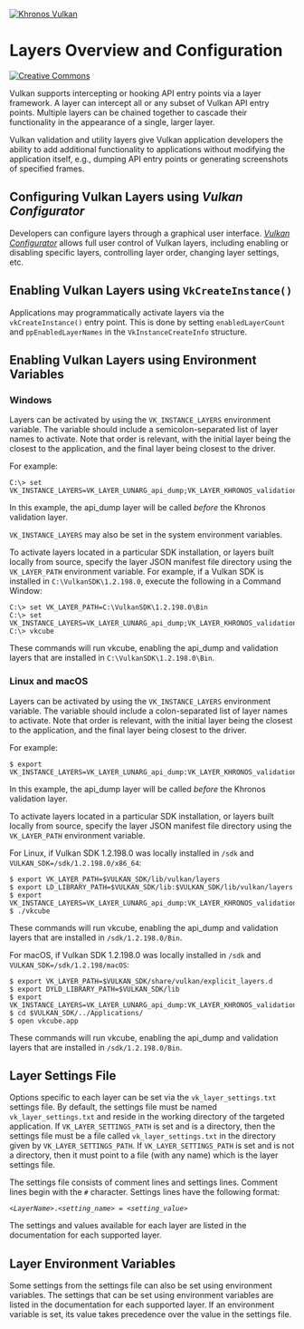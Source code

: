 <!-- markdownlint-disable MD041 -->
<!-- Copyright 2015-2019,2022 LunarG, Inc. -->

[![Khronos Vulkan][1]][2]

[1]: https://vulkan.lunarg.com/img/Vulkan_100px_Dec16.png "https://www.khronos.org/vulkan/"
[2]: https://www.khronos.org/vulkan/

# Layers Overview and Configuration

[![Creative Commons][3]][4]

[3]: https://i.creativecommons.org/l/by-nd/4.0/88x31.png "Creative Commons License"
[4]: https://creativecommons.org/licenses/by-nd/4.0/

Vulkan supports intercepting or hooking API entry points via a layer framework.  A layer can intercept all or any subset of Vulkan API entry points.  Multiple layers can be chained together to cascade their functionality in the appearance of a single, larger layer.

Vulkan validation and utility layers give Vulkan application developers the ability to add additional functionality to applications without modifying the application itself, e.g., dumping API entry points or generating screenshots of specified frames.

## Configuring Vulkan Layers using *Vulkan Configurator*

Developers can configure layers through a graphical user interface. *[Vulkan Configurator](https://vulkan.lunarg.com/doc/sdk/latest/windows/vkconfig.html)* allows full user control of Vulkan layers, including enabling or disabling specific layers, controlling layer order, changing layer settings, etc.

## Enabling Vulkan Layers using `VkCreateInstance()`
Applications may programmatically activate layers via the `vkCreateInstance()` entry point. This
is done by setting `enabledLayerCount` and `ppEnabledLayerNames` in the `VkInstanceCreateInfo`
structure.

## Enabling Vulkan Layers using Environment Variables

### Windows
Layers can be activated by using the `VK_INSTANCE_LAYERS` environment variable.
The variable should include a semicolon-separated list of layer names to activate.
Note that order is relevant, with the initial layer being the closest to the application, and the final layer being closest to the driver.

For example:

```
C:\> set VK_INSTANCE_LAYERS=VK_LAYER_LUNARG_api_dump;VK_LAYER_KHRONOS_validation
```
In this example, the api_dump layer will be called _before_ the Khronos validation layer.

`VK_INSTANCE_LAYERS` may also be set in the system environment variables.

To activate layers located in a particular SDK installation, or layers built locally from source, specify the layer JSON manifest file directory using the `VK_LAYER_PATH` environment variable.
For example, if a Vulkan SDK is installed in `C:\VulkanSDK\1.2.198.0`, execute the following in a Command Window:

```
C:\> set VK_LAYER_PATH=C:\VulkanSDK\1.2.198.0\Bin
C:\> set VK_INSTANCE_LAYERS=VK_LAYER_LUNARG_api_dump;VK_LAYER_KHRONOS_validation
C:\> vkcube
```

These commands will run vkcube, enabling the api_dump and validation layers that are installed in `C:\VulkanSDK\1.2.198.0\Bin`.

### Linux and macOS
Layers can be activated by using the `VK_INSTANCE_LAYERS` environment variable.
The variable should include a colon-separated list of layer names to activate.
Note that order is relevant, with the initial layer being the closest to the application, and the final layer being closest to the driver.

For example:

```
$ export VK_INSTANCE_LAYERS=VK_LAYER_LUNARG_api_dump:VK_LAYER_KHRONOS_validation
```
In this example, the api_dump layer will be called _before_ the Khronos validation layer.

To activate layers located in a particular SDK installation, or layers built locally from source, specify the layer JSON manifest file directory using the `VK_LAYER_PATH` environment variable.

For Linux, if Vulkan SDK 1.2.198.0 was locally installed in `/sdk` and `VULKAN_SDK=/sdk/1.2.198.0/x86_64`:

```
$ export VK_LAYER_PATH=$VULKAN_SDK/lib/vulkan/layers
$ export LD_LIBRARY_PATH=$VULKAN_SDK/lib:$VULKAN_SDK/lib/vulkan/layers
$ export VK_INSTANCE_LAYERS=VK_LAYER_LUNARG_api_dump:VK_LAYER_KHRONOS_validation
$ ./vkcube
```

These commands will run vkcube, enabling the api_dump and validation layers that are installed in `/sdk/1.2.198.0/Bin`.

For macOS, if Vulkan SDK 1.2.198.0 was locally installed in `/sdk` and `VULKAN_SDK=/sdk/1.2.198/macOS`:

```
$ export VK_LAYER_PATH=$VULKAN_SDK/share/vulkan/explicit_layers.d
$ export DYLD_LIBRARY_PATH=$VULKAN_SDK/lib
$ export VK_INSTANCE_LAYERS=VK_LAYER_LUNARG_api_dump:VK_LAYER_KHRONOS_validation
$ cd $VULKAN_SDK/../Applications/
$ open vkcube.app
```
These commands will run vkcube, enabling the api_dump and validation layers that are installed in `/sdk/1.2.198.0/Bin`.

## Layer Settings File
Options specific to each layer can be set via the `vk_layer_settings.txt` settings file.
By default, the settings file must be named `vk_layer_settings.txt` and reside in the working directory of the targeted application.
If `VK_LAYER_SETTINGS_PATH` is set and is a directory, then the settings file must be a file called `vk_layer_settings.txt` in the directory given by `VK_LAYER_SETTINGS_PATH`.
If `VK_LAYER_SETTINGS_PATH` is set and is not a directory, then it must point to a file (with any name) which is the layer settings file.

The settings file consists of comment lines and settings lines.  Comment lines begin with the `#` character.  Settings lines have the following format:

   `<`*`LayerName`*`>.<`*`setting_name`*`> = <`*`setting_value`*`>`

The settings and values available for each layer are listed in the documentation for each supported layer.

## Layer Environment Variables

Some settings from the settings file can also be set using environment variables. The settings that can be set using environment variables are 
listed in the documentation for each supported layer.  If an environment variable is set, its value takes precedence over the value in the settings file.
